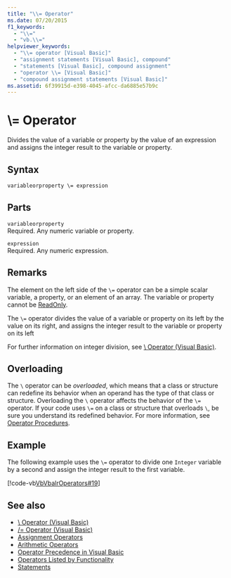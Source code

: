 ```yaml
---
title: "\\= Operator"
ms.date: 07/20/2015
f1_keywords: 
  - "\\="
  - "vb.\\="
helpviewer_keywords: 
  - "\\= operator [Visual Basic]"
  - "assignment statements [Visual Basic], compound"
  - "statements [Visual Basic], compound assignment"
  - "operator \\= [Visual Basic]"
  - "compound assignment statements [Visual Basic]"
ms.assetid: 6f39915d-e398-4045-afcc-da6885e57b9c
---
```

# \\= Operator
Divides the value of a variable or property by the value of an expression and assigns the integer result to the variable or property.  
  
## Syntax  
  
```vb  
variableorproperty \= expression  
```  
  
## Parts  
 `variableorproperty`  
 Required. Any numeric variable or property.  
  
 `expression`  
 Required. Any numeric expression.  
  
## Remarks  
 The element on the left side of the `\=` operator can be a simple scalar variable, a property, or an element of an array. The variable or property cannot be [ReadOnly](../../../visual-basic/language-reference/modifiers/readonly.md).  
  
 The `\=` operator divides the value of a variable or property on its left by the value on its right, and assigns the integer result to the variable or property on its left  
  
 For further information on integer division, see [\ Operator (Visual Basic)](../../../visual-basic/language-reference/operators/integer-division-operator.md).  
  
## Overloading  
 The `\` operator can be *overloaded*, which means that a class or structure can redefine its behavior when an operand has the type of that class or structure. Overloading the `\` operator affects the behavior of the `\=` operator. If your code uses `\=` on a class or structure that overloads `\`, be sure you understand its redefined behavior. For more information, see [Operator Procedures](../../../visual-basic/programming-guide/language-features/procedures/operator-procedures.md).  
  
## Example  
 The following example uses the `\=` operator to divide one `Integer` variable by a second and assign the integer result to the first variable.  
  
 [!code-vb[VbVbalrOperators#19](~/samples/snippets/visualbasic/VS_Snippets_VBCSharp/VbVbalrOperators/VB/Class1.vb#19)]  
  
## See also

- [\ Operator (Visual Basic)](../../../visual-basic/language-reference/operators/integer-division-operator.md)
- [/= Operator (Visual Basic)](../../../visual-basic/language-reference/operators/floating-point-division-assignment-operator.md)
- [Assignment Operators](../../../visual-basic/language-reference/operators/assignment-operators.md)
- [Arithmetic Operators](../../../visual-basic/language-reference/operators/arithmetic-operators.md)
- [Operator Precedence in Visual Basic](../../../visual-basic/language-reference/operators/operator-precedence.md)
- [Operators Listed by Functionality](../../../visual-basic/language-reference/operators/operators-listed-by-functionality.md)
- [Statements](../../../visual-basic/programming-guide/language-features/statements.md)
